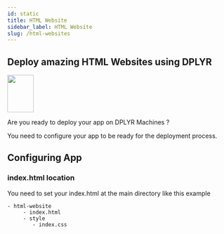 ```yaml
---
id: static
title: HTML Website
sidebar_label: HTML Website
slug: /html-websites
---
```

## Deploy amazing HTML Websites using DPLYR 
<img class="right-image" src="https://i.imgur.com/XhNuJMs.png" width="60px" height="85px" />
<p>Are you ready to deploy your app on DPLYR Machines ?</p>
You need to configure your app to be ready for the deployment process. 

## Configuring App

### index.html location
You need to set your index.html at the main directory like this example
```
- html-website
     - index.html
     - style
        - index.css
```
